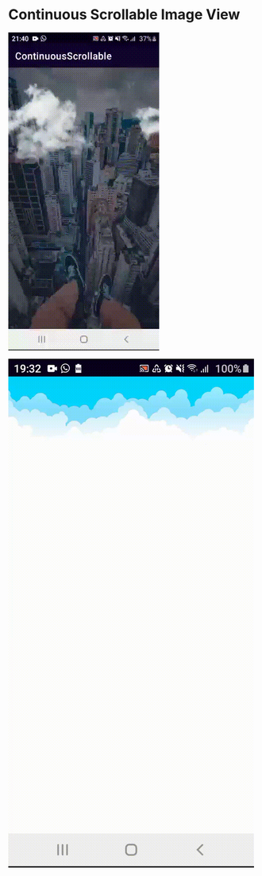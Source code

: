 # Continuous Scrollable Image View
![myfile](https://github.com/wilsonfcj/ContinuousScrollable/blob/main/animation_first.gif )

![myfile](https://github.com/wilsonfcj/ContinuousScrollable/blob/main/animaton_second.gif )
